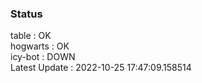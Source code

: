 ### Status


table : OK  
hogwarts : OK  
icy-bot : DOWN  
Latest Update : 2022-10-25 17:47:09.158514
